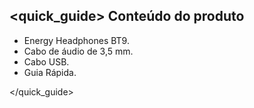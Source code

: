 ## <quick_guide> Conteúdo do produto

- Energy Headphones BT9.
- Cabo de áudio de 3,5 mm.
- Cabo USB.
- Guia Rápida.

</quick_guide>
